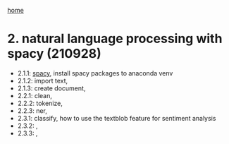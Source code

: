 [home](https://nils-holmberg.github.io/sfac-py/)

# 2. natural language processing with spacy (210928)

- 2.1.1: [spacy](01-intro.html), install spacy packages to anaconda venv
- 2.1.2: import text, 
- 2.1.3: create document, 
- 2.2.1: clean, 
- 2.2.2: tokenize, 
- 2.2.3: ner, 
- 2.3.1: classify, how to use the textblob feature for sentiment analysis
- 2.3.2: , 
- 2.3.3: , 

